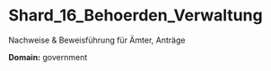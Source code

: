 # Shard_16_Behoerden_Verwaltung

Nachweise & Beweisführung für Ämter, Anträge

**Domain:** government
